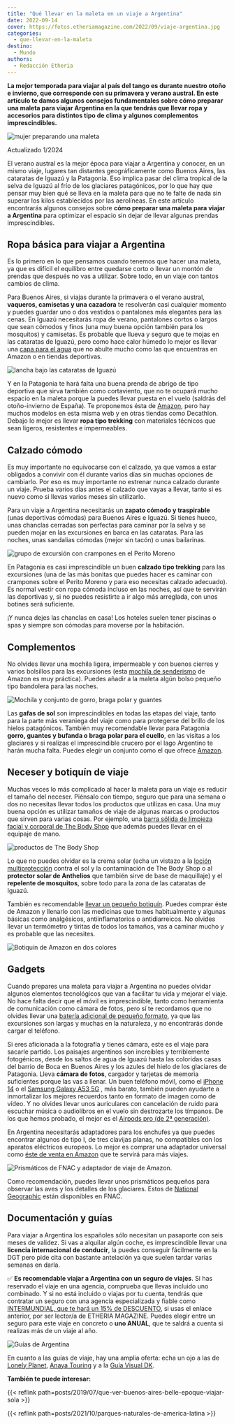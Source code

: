 ```yaml
---
title: "Qué llevar en la maleta en un viaje a Argentina"
date: 2022-09-14
cover: https://fotos.etheriamagazine.com/2022/09/viaje-argentina.jpg
categories: 
  - que-llevar-en-la-maleta
destino: 
  - Mundo
authors: 
  - Redacción Etheria
---
```


**La mejor temporada para viajar al país del tango es durante nuestro otoño e invierno, 
que corresponde con su primavera y verano austral. En este artículo te damos algunos 
consejos fundamentales sobre cómo preparar una maleta para viajar Argentina en la que 
tendrás que llevar ropa y accesorios para distintos tipo de clima y algunos complementos 
imprescindibles.** 

![mujer preparando una maleta](https://fotos.etheriamagazine.com/2022/09/maleta-argentina-maleta.jpg "Al preparar una maleta para viajar a Argentina hay que optimizar muy bien el espacio.")

Actualizado 1/2024 

El verano austral es la mejor época para viajar a Argentina y conocer, en un mismo 
viaje, lugares tan distantes geográficamente como Buenos Aires, las cataratas de Iguazú 
y la Patagonia. Eso implica pasar del clima tropical de la selva de Iguazú al frío de 
los glaciares patagónicos, por lo que hay que pensar muy bien qué se lleva en la maleta 
para que no te falte de nada sin superar los kilos establecidos por las aerolíneas. En 
este artículo encontrarás algunos consejos sobre **cómo preparar una maleta para viajar 
a Argentina** para optimizar el espacio sin dejar de llevar algunas prendas 
imprescindibles. 

## Ropa básica para viajar a Argentina

Es lo primero en lo que pensamos cuando tenemos que hacer una maleta, ya que es difícil 
el equilibro entre quedarse corto o llevar un montón de prendas que después no vas a 
utilizar. Sobre todo, en un viaje con tantos cambios de clima. 

Para Buenos Aires, si viajas durante la primavera o el verano austral, **vaqueros, 
camisetas y una cazadora** te resolverán casi cualquier momento y puedes guardar uno o 
dos vestidos o pantalones más elegantes para las cenas. En Iguazú necesitarás ropa de 
verano, pantalones cortos o largos que sean cómodos y finos (una muy buena opción 
también para los mosquitos) y camisetas. Es probable que llueva y seguro que te mojas en 
las cataratas de Iguazú, pero como hace calor húmedo lo mejor es llevar una [capa para 
el agua](https://amzn.to/3DpVOno) que no abulte mucho como las que encuentras en Amazon 
o en tiendas deportivas. 

![lancha bajo las cataratas de Iguazú](https://fotos.etheriamagazine.com/2022/09/maleta-argentina-cataratas-iguazu.jpg "En la excursión en las cataratas de Iguazú te mojas seguro. ¡No olvides el chubasquero!")

Y en la Patagonia te hará falta una buena prenda de abrigo de tipo deportiva que sirva 
también como cortaviento, que no te ocupará mucho espacio en la maleta porque la puedes 
llevar puesta en el vuelo (saldrás del otoño-invierno de España). Te proponemos ésta de 
[Amazon](https://amzn.to/3TW5ufv), pero hay muchos modelos en esta misma web y en otras 
tiendas como Decathlon. Debajo lo mejor es llevar **ropa tipo trekking** con materiales 
técnicos que sean ligeros, resistentes e impermeables. 

## Calzado cómodo

Es muy importante no equivocarse con el calzado, ya que vamos a estar obligados a 
convivir con él durante varios días sin muchas opciones de cambiarlo. Por eso es muy 
importante no estrenar nunca calzado durante un viaje. Prueba varios días antes el 
calzado que vayas a llevar, tanto si es nuevo como si llevas varios meses sin 
utilizarlo. 

Para un viaje a Argentina necesitarás un **zapato cómodo y traspirable** (unas 
deportivas cómodas) para Buenos Aires e Iguazú. Si tienes hueco, unas chanclas cerradas 
son perfectas para caminar por la selva y se pueden mojar en las excursiones en barca en 
las cataratas. Para las noches, unas sandalias cómodas (mejor sin tacón) o unas 
bailarinas. 

![grupo de excursión con crampones en el Perito Moreno](https://fotos.etheriamagazine.com/2022/09/maleta-argentina-excursion-perito-moreno.jpg "Para caminar por el Perito Moreno es imprescindible llevar un atuendo adecuado y buen calzado.")

En Patagonia es casi imprescindible un buen **calzado tipo trekking** para las 
excursiones (una de las más bonitas que puedes hacer es caminar con crampones sobre el 
Perito Moreno y para eso necesitas calzado adecuado). Es normal vestir con ropa cómoda 
incluso en las noches, así que te servirán las deportivas y, si no puedes resistirte a 
ir algo más arreglada, con unos botines será suficiente. 

¡Y nunca dejes las chanclas en casa! Los hoteles suelen tener piscinas o spas y siempre 
son cómodas para moverse por la habitación. 

## Complementos

No olvides llevar una mochila ligera, impermeable y con buenos cierres y varios 
bolsillos para las excursiones (esta [mochila de senderismo](https://amzn.to/3QEP3Bc) de 
Amazon es muy práctica). Puedes añadir a la maleta algún bolso pequeño tipo bandolera 
para las noches. 

![Mochila y conjunto de gorro, braga polar y guantes](https://fotos.etheriamagazine.com/2022/09/maleta-argentina-mochila-bufanda.jpg "Mochila y conjunto de gorro, braga polar y guantes de Amazon.")

Las **gafas de sol** son imprescindibles en todas las etapas del viaje, tanto para la 
parte más veraniega del viaje como para protegerse del brillo de los hielos patagónicos. 
También muy recomendable llevar para Patagonia **gorro, guantes y bufanda o braga polar 
para el cuello**, en las visitas a los glaciares y si realizas el imprescindible crucero 
por el lago Argentino te harán mucha falta. Puedes elegir un conjunto como el que ofrece 
[Amazon](https://amzn.to/3xcABJS). 

## Neceser y botiquín de viaje

Muchas veces lo más complicado al hacer la maleta para un viaje es reducir el tamaño del 
neceser. Piénsalo con tiempo, seguro que para una semana o dos no necesitas llevar todos 
los productos que utilizas en casa. Una muy buena opción es utilizar tamaños de viaje de 
algunas marcas o productos que sirven para varias cosas. Por ejemplo, una [barra sólida 
de limpieza facial y corporal de The Body Shop](https://tidd.ly/3B8AjVJ) que además 
puedes llevar en el equipaje de mano. 

![productos de The Body Shop](https://fotos.etheriamagazine.com/2022/09/maleta-argentina-neceser.jpg "Productos perfectos para viaje de The Body Shop: jabón sólido e hidratante con protección solar.")

Lo que no puedes olvidar es la crema solar (echa un vistazo a la [loción 
multiprotección](https://tidd.ly/3RXoTL2) contra el sol y la contaminación de The Body 
Shop o al **protector solar de Anthelios** que también sirve de base de maquillaje) y el 
**repelente de mosquitos**, sobre todo para la zona de las cataratas de Iguazú. 

También es recomendable [llevar un pequeño botiquín](https://amzn.to/3qt0EbY). Puedes 
comprar éste de Amazon y llenarlo con las medicinas que tomes habitualmente y algunas 
básicas como analgésicos, antiinflamatorios o antidiarreicos. No olvides llevar un 
termómetro y tiritas de todos los tamaños, vas a caminar mucho y es probable que las 
necesites. 

![Botiquín de Amazon en dos colores](https://fotos.etheriamagazine.com/2022/09/maleta-argentina-botiquin.jpg "Botiquín de Amazon para prepararlo según tus necesidades.")

## Gadgets

Cuando prepares una maleta para viajar a Argentina no puedes olvidar algunos elementos 
tecnológicos que van a facilitar tu vida y mejorar el viaje. No hace falta decir que el 
móvil es imprescindible, tanto como herramienta de comunicación como cámara de fotos, 
pero sí te recordamos que no olvides llevar una [batería adicional de pequeño 
formato](https://amzn.to/3BpK8zR), ya que las excursiones son largas y muchas en la 
naturaleza, y no encontrarás donde cargar el teléfono. 

Si eres aficionada a la fotografía y tienes cámara, este es el viaje para sacarle 
partido. Los paisajes argentinos son increíbles y terriblemente fotogénicos, desde los 
saltos de agua de Iguazú hasta las coloridas casas del barrio de Boca en Buenos Aires y 
los azules del hielo de los glaciares de Patagonia. Lleva **cámara de fotos**, cargador 
y tarjetas de memoria suficientes porque las vas a llenar. Un buen teléfono móvil, como 
el [iPhone 14](https://amzn.to/3FxLsm1) o el [Samsung Galaxy A53 
5G](https://amzn.to/3Fx4c4Y) , más barato, también pueden ayudarte a inmortalizar los 
mejores recuerdos tanto en formato de imagen como de vídeo. Y no olvides llevar unos 
auriculares con cancelación de ruido para escuchar música o audiolibros en el vuelo sin 
destrozarte los tímpanos. De los que hemos probado, el mejor es el [Airpods pro (de 2ª 
generación)](https://amzn.to/3LyjA4S). 

En Argentina necesitarás adaptadores para los enchufes ya que puedes encontrar algunos 
de tipo I, de tres clavijas planas, no compatibles con los aparatos eléctricos europeos. 
Lo mejor es comprar una adaptador universal como [éste de venta en 
Amazon](https://amzn.to/3d46TzV) que te servirá para más viajes. 

![Prismáticos de FNAC y adaptador de viaje de Amazon.](https://fotos.etheriamagazine.com/2022/09/argentina-prismaticos-adaptador.jpg "Prismáticos de FNAC y adaptador de viaje de Amazon.")

Como recomendación, puedes llevar unos prismáticos pequeños para observar las aves y los 
detalles de los glaciares. Estos de [National 
Geographic](https://clk.tradedoubler.com/click?p=70431&a=3132464&g=17376810&url=https://www.fnac.es/mp9165094/National-Geographic-Prismaticos-compactos-10x25-resistentes-al-agua/w-4?oref=0527ff85-9b55-0949-d08d-60c472df89d4%23omnsearchpos=1) 
están disponibles en FNAC. 

## Documentación y guías

Para viajar a Argentina los españoles sólo necesitan un pasaporte con seis meses de 
validez. Si vas a alquilar algún coche, es imprescindible llevar una **licencia 
internacional de conducir**, la puedes conseguir fácilmente en la DGT pero pide cita con 
bastante antelación ya que suelen tardar varias semanas en darla. 

✅ **Es recomendable viajar a Argentina con un seguro de viajes**. Si has reservado el 
viaje en una agencia, comprueba que llevas incluido uno combinado. Y si no está incluido 
o viajas por tu cuenta, tendrás que contratar un seguro con una agencia especializada y 
fiable como [INTERMUNDIAL, que te hará un 15% de 
DESCUENTO](https://clk.tradedoubler.com/click?p=281568&a=3132464&url=https%3A%2F%2Fwww.intermundial.es%2Fafiliados%2Fseguros-de-viaje-recomendado%3Ftduid%3Da2505c6202eb9ec08ada064bcce8aa48%26utm_source%3DTradedoubler%26utm_medium%3D1%26utm_campaign%3DGeneral%26utm_content%3D3132464%26utm_term%3D3132464), 
si usas el enlace anterior, por ser lector/a de ETHERIA MAGAZINE. Puedes elegir entre un 
seguro para este viaje en concreto o **uno ANUAL**, que te saldrá a cuenta si realizas 
más de un viaje al año. 

![Guías de Argentina](https://fotos.etheriamagazine.com/2022/09/guias-argentina.jpg "Guías de Argentina de distintas editoriales.")

En cuanto a las guías de viaje, hay una amplia oferta: echa un ojo a las de [Lonely 
Planet](https://clk.tradedoubler.com/click?p=70431&a=3132464&g=17376810&url=https://www.fnac.es/a6400185/Alex-Egerton-Argentina-y-Uruguay-7%23omnsearchpos=1), 
[Anaya Touring](https://amzn.to/3S8bIY3) y a la [Guía Visual 
DK](https://clk.tradedoubler.com/click?p=70431&a=3132464&g=17376810&url=https://www.fnac.es/a1448295/Varios-Autores-Guias-Visuales-Argentina%23omnsearchpos=1). 

**También te puede interesar:** 

{{< reflink path=posts/2019/07/que-ver-buenos-aires-belle-epoque-viajar-sola >}} 

{{< reflink path=posts/2021/10/parques-naturales-de-america-latina >}}
